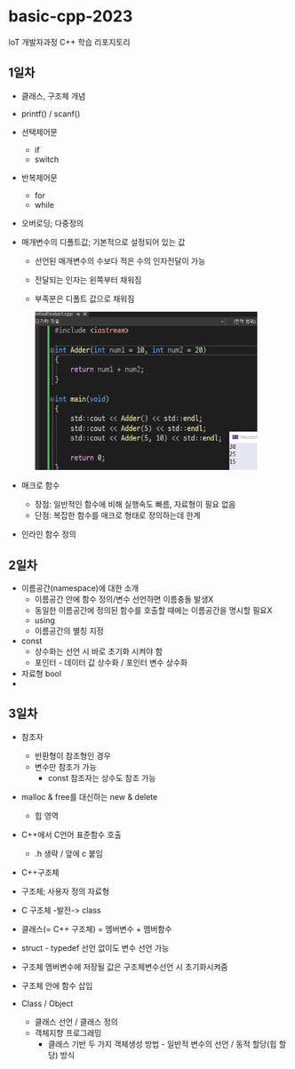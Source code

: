 # basic-cpp-2023
IoT 개발자과정 C++ 학습 리포지토리


## 1일차
- 클래스, 구조체 개념
- printf() / scanf()
- 선택제어문
  - if
  - switch

- 반복제어문
  - for
  - while
- 오버로딩; 다중정의
- 매개변수의 디폴트값; 기본적으로 설정되어 있는 값
  - 선언된 매개변수의 수보다 적은 수의 인자전달이 가능
  - 전달되는 인자는 왼쪽부터 채워짐
  - 부족분은 디폴트 값으로 채워짐

     <img src= "https://raw.githubusercontent.com/limchaeyeon8/basic-cpp-2023/main/C%2B%2B/baseC%2B%2B/baseC%2B%2B/code/defaultValue_1.png" width="400" />

- 매크로 함수
  - 장점: 일반적인 함수에 비해 실행속도 빠름,  자료형이 필요 없음
  - 단점: 복잡한 함수를 매크로 형태로 정의하는데 한계

- 인라인 함수 정의

## 2일차
- 이름공간(namespace)에 대한 소개
  - 이름공간 안에 함수 정의/변수 선언하면 이름충돌 발생X
  - 동일한 이름공간에 정의된 함수를 호출할 때에는 이름공간을 명시할 필요X
  - using
  - 이름공간의 별칭 지정
- const
  - 상수화는 선언 시 바로 초기화 시켜야 함
  - 포인터 - 데이터 값 상수화 / 포인터 변수 상수화
- 자료형 bool
- 

## 3일차
- 참조자
  - 반환형이 참조형인 경우
  - 변수만 참조가 가능
    - const 참조자는 상수도 참조 가능
- malloc & free를 대신하는 new & delete
  - 힙 영역
- C++에서 C언어 표준함수 호출
  - .h 생략 / 앞에 c 붙임

-  C++구조체 
  - 구조체; 사용자 정의 자료형
  - C 구조체 -발전-> class
  - 클래스(= C++ 구조체) = 멤버변수 + 멤버함수
  - struct - typedef 선언 없이도 변수 선언 가능
  - 구조체 멤버변수에 저장될 값은 구조체변수선언 시 초기화시켜줌
  - 구조체 안에 함수 삽입
- Class / Object
  - 클래스 선언 / 클래스 정의
  - 객체지향 프로그래밍
    - 클래스 기반 두 가지 객체생성 방법 - 일반적 변수의 선언 / 동적 할당(힙 할당) 방식